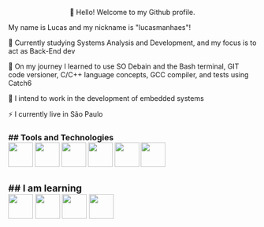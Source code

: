 <p align="center">👋 Hello! Welcome to my Github profile.
<p> My name is Lucas and my nickname is "lucasmanhaes"!

<p>🔭 Currently studying Systems Analysis and Development, and my focus is to act as Back-End dev

<p>🌱 On my journey I learned to use SO Debain and the Bash terminal, GIT code versioner, C/C++ language concepts, GCC compiler, and tests using Catch6

<p>🤔 I intend to work in the development of embedded systems

<p>⚡ I currently live in São Paulo

<h3>## Tools and Technologies

<div display"flex">          
<img style="width: 50px; height: 50px;" src="https://cdn.jsdelivr.net/gh/devicons/devicon/icons/debian/debian-plain-wordmark.svg" />
<img style="width: 50px; height: 50px;" src="https://cdn.jsdelivr.net/gh/devicons/devicon/icons/bash/bash-original.svg" />
<img style="width: 50px; height: 50px;" src="https://cdn.jsdelivr.net/gh/devicons/devicon/icons/git/git-original.svg" />          
<img style="width: 50px; height: 50px;" src="https://cdn.jsdelivr.net/gh/devicons/devicon/icons/c/c-original.svg" />
<img style="width: 50px; height: 50px;" src="https://cdn.jsdelivr.net/gh/devicons/devicon/icons/cplusplus/cplusplus-original.svg" />
<img style="width: 50px; height: 50px;" src="https://cdn.jsdelivr.net/gh/devicons/devicon/icons/gcc/gcc-original.svg" />
          
<div/>          

<h3>## I am learning

<div display"flex">           
<img style="width: 50px; height: 50px;" src="https://cdn.jsdelivr.net/gh/devicons/devicon/icons/python/python-original.svg" />
<img style="width: 50px; height: 50px;" src="https://cdn.jsdelivr.net/gh/devicons/devicon/icons/java/java-original.svg" />
<img style="width: 50px; height: 50px;" src="https://cdn.jsdelivr.net/gh/devicons/devicon/icons/mysql/mysql-original.svg" />  
<img style="width: 50px; height: 50px;" src="https://cdn.jsdelivr.net/gh/devicons/devicon/icons/docker/docker-original.svg" />   
<div/>      
